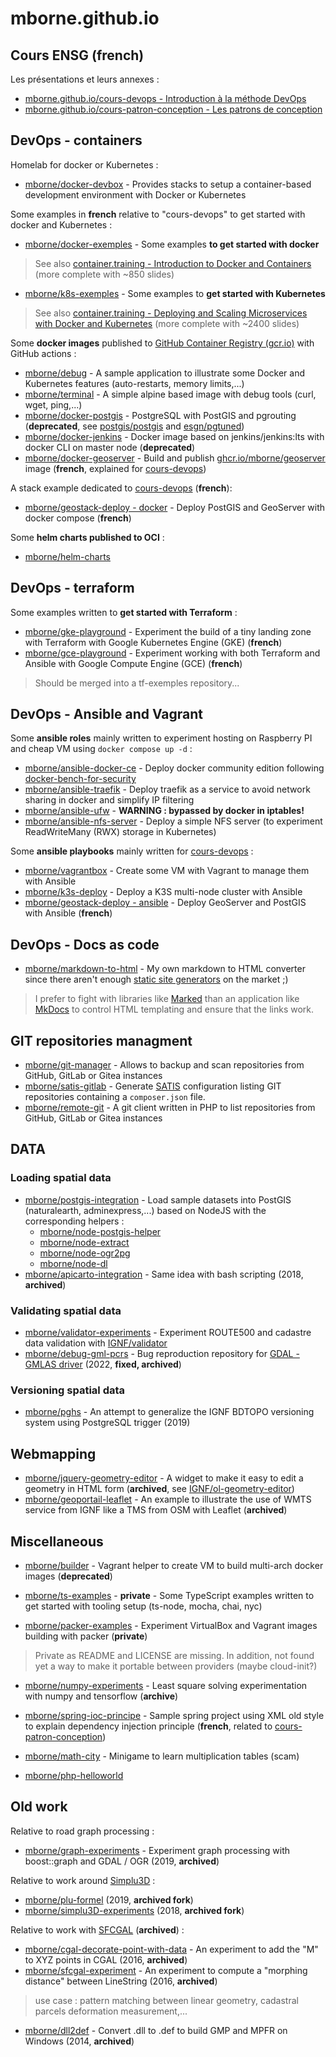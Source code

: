 # mborne.github.io

## Cours ENSG (french)

Les présentations et leurs annexes :

* [mborne.github.io/cours-devops - Introduction à la méthode DevOps](https://mborne.github.io/cours-devops/#1)
* [mborne.github.io/cours-patron-conception - Les patrons de conception](https://mborne.github.io/cours-patron-conception/#1)

## DevOps - containers

Homelab for docker or Kubernetes :

* [mborne/docker-devbox](https://github.com/mborne/docker-devbox) - Provides stacks to setup a container-based development environment with Docker or Kubernetes

Some examples in **french** relative to "cours-devops" to get started with docker and Kubernetes :

* [mborne/docker-exemples](https://github.com/mborne/docker-exemples?tab=readme-ov-file#readme) - Some examples **to get started with docker**

> See also [container.training - Introduction to Docker and Containers](https://container.training/intro-selfpaced.yml.html#1) (more complete with ~850 slides)

* [mborne/k8s-exemples](https://github.com/mborne/k8s-exemples) - Some examples to **get started with Kubernetes**

> See also [container.training - Deploying and Scaling Microservices with Docker and Kubernetes](https://container.training/kube-selfpaced.yml.html#1) (more complete with ~2400 slides)

Some **docker images** published to [GitHub Container Registry (gcr.io)](https://docs.github.com/en/packages/working-with-a-github-packages-registry/working-with-the-container-registry) with GitHub actions :

* [mborne/debug](https://github.com/mborne/debug) - A sample application to illustrate some Docker and Kubernetes features (auto-restarts, memory limits,...)
* [mborne/terminal](https://github.com/mborne/terminal) - A simple alpine based image with debug tools (curl, wget, ping,...)
* [mborne/docker-postgis](https://github.com/mborne/docker-postgis) - PostgreSQL with PostGIS and pgrouting (**deprecated**, see [postgis/postgis](https://hub.docker.com/r/postgis/postgis) and [esgn/pgtuned](https://github.com/esgn/pgtuned))
* [mborne/docker-jenkins](https://github.com/mborne/docker-jenkins) - Docker image based on jenkins/jenkins:lts with docker CLI on master node (**deprecated**)
* [mborne/docker-geoserver](https://github.com/mborne/docker-geoserver) - Build and publish [ghcr.io/mborne/geoserver](https://github.com/mborne/docker-geoserver/pkgs/container/geoserver) image (**french**, explained for [cours-devops](https://mborne.github.io/cours-devops/#1))

A stack example dedicated to [cours-devops](https://mborne.github.io/cours-devops/#1) (**french**):

* [mborne/geostack-deploy - docker](https://github.com/mborne/geostack-deploy/tree/master/docker) - Deploy PostGIS and GeoServer with docker compose (**french**)


Some **helm charts published to OCI** :

* [mborne/helm-charts](https://github.com/mborne/helm-charts)

## DevOps - terraform

Some examples written to **get started with Terraform** :

* [mborne/gke-playground](https://github.com/mborne/gke-playground) - Experiment the build of a tiny landing zone with Terraform with Google Kubernetes Engine (GKE) (**french**)
* [mborne/gce-playground](https://github.com/mborne/gce-playground) - Experiment working with both Terraform and Ansible with Google Compute Engine (GCE) (**french**)

> Should be merged into a tf-exemples repository...

## DevOps - Ansible and Vagrant

Some **ansible roles** mainly written to experiment hosting on Raspberry PI and cheap VM using `docker compose up -d` :

* [mborne/ansible-docker-ce](https://github.com/mborne/ansible-docker-ce) - Deploy docker community edition following [docker-bench-for-security](https://github.com/docker/docker-bench-security?tab=readme-ov-file#docker-bench-for-security)
* [mborne/ansible-traefik](https://github.com/mborne/ansible-traefik) - Deploy traefik as a service to avoid network sharing in docker and simplify IP filtering
* [mborne/ansible-ufw](https://github.com/mborne/ansible-ufw) - **WARNING : bypassed by docker in iptables!**
* [mborne/ansible-nfs-server](https://github.com/mborne/ansible-nfs-server) - Deploy a simple NFS server (to experiment ReadWriteMany (RWX) storage in Kubernetes)

Some **ansible playbooks** mainly written for [cours-devops](https://mborne.github.io/cours-devops) :

* [mborne/vagrantbox](https://github.com/mborne/vagrantbox) - Create some VM with Vagrant to manage them with Ansible
* [mborne/k3s-deploy](https://github.com/mborne/k3s-deploy) - Deploy a K3S multi-node cluster with Ansible
* [mborne/geostack-deploy - ansible](https://github.com/mborne/geostack-deploy/tree/master/ansible) - Deploy GeoServer and PostGIS with Ansible (**french**)

## DevOps - Docs as code

* [mborne/markdown-to-html](https://github.com/mborne/markdown-to-html) - My own markdown to HTML converter since there aren't enough [static site generators](https://jamstack.org/generators/) on the market ;)

> I prefer to fight with libraries like [Marked](https://github.com/markedjs/marked?tab=readme-ov-file#marked) than an application like [MkDocs](https://www.mkdocs.org/) to control HTML templating and ensure that the links work.

## GIT repositories managment

* [mborne/git-manager](https://github.com/mborne/git-manager) - Allows to backup and scan repositories from GitHub, GitLab or Gitea instances
* [mborne/satis-gitlab](https://github.com/mborne/satis-gitlab) - Generate [SATIS](https://github.com/composer/satis?tab=readme-ov-file#satis) configuration listing GIT repositories containing a `composer.json` file.
* [mborne/remote-git](https://github.com/mborne/remote-git) - A git client written in PHP to list repositories from GitHub, GitLab or Gitea instances

## DATA

### Loading spatial data

* [mborne/postgis-integration](https://github.com/mborne/postgis-integration) - Load sample datasets into PostGIS (naturalearth, adminexpress,...) based on NodeJS with the corresponding helpers :
  * [mborne/node-postgis-helper](https://github.com/mborne/node-postgis-helper)
  * [mborne/node-extract](https://github.com/mborne/node-extract)
  * [mborne/node-ogr2pg](https://github.com/mborne/node-ogr2pg)
  * [mborne/node-dl](https://github.com/mborne/node-dl)
* [mborne/apicarto-integration](https://github.com/mborne/apicarto-integration) - Same idea with bash scripting (2018, **archived**)

### Validating spatial data

* [mborne/validator-experiments](https://github.com/mborne/validator-experiments) - Experiment ROUTE500 and cadastre data validation with [IGNF/validator](https://github.com/IGNF/validator)
* [mborne/debug-gml-pcrs](https://github.com/mborne/debug-gml-pcrs) - Bug reproduction repository for [GDAL - GMLAS driver](https://gdal.org/drivers/vector/gmlas.html) (2022, **fixed, archived**)

### Versioning spatial data

* [mborne/pghs](https://github.com/mborne/pghs) - An attempt to generalize the IGNF BDTOPO versioning system using PostgreSQL trigger (2019)

## Webmapping

* [mborne/jquery-geometry-editor](https://github.com/mborne/jquery-geometry-editor) - A widget to make it easy to edit a geometry in HTML form (**archived**, see [IGNF/ol-geometry-editor](https://github.com/IGNF/ol-geometry-editor))
* [mborne/geoportail-leaflet](https://github.com/mborne/geoportail-leaflet) - An example to illustrate the use of WMTS service from IGNF like a TMS from OSM with Leaflet (**archived**)

## Miscellaneous

* [mborne/builder](https://github.com/mborne/builder) - Vagrant helper to create VM to build multi-arch docker images (**deprecated**)

* [mborne/ts-examples](https://github.com/mborne/ts-examples) - **private** - Some TypeScript examples written to get started with tooling setup (ts-node, mocha, chai, nyc)

* [mborne/packer-examples](https://github.com/mborne/packer-examples) - Experiment VirtualBox and Vagrant images building with packer (**private**)

> Private as README and LICENSE are missing. In addition, not found yet a way to make it portable between providers (maybe cloud-init?)

* [mborne/numpy-experiments](https://github.com/mborne/numpy-experiments) - Least square solving experimentation with numpy and tensorflow (**archive**)

* [mborne/spring-ioc-principe](https://github.com/mborne/spring-ioc-principe) - Sample spring project using XML old style to explain dependency injection principle (**french**, related to [cours-patron-conception](https://mborne.github.io/cours-patron-conception/#1))

* [mborne/math-city](https://github.com/mborne/math-city) - Minigame to learn multiplication tables (scam)
* [mborne/php-helloworld](https://github.com/mborne/php-helloworld)

## Old work

Relative to road graph processing :

* [mborne/graph-experiments](https://github.com/mborne/graph-experiments) - Experiment graph processing with boost::graph and GDAL / OGR (2019, **archived**)

Relative to work around [Simplu3D](https://github.com/Simplu3D) :

* [mborne/plu-formel](https://github.com/mborne/plu-formel) (2019, **archived fork**)
* [mborne/simplu3D-experiments](https://github.com/mborne/simplu3D-experiments) (2018, **archived fork**)

Relative to work with [SFCGAL](https://github.com/Oslandia/SFCGAL) (**archived**) :

* [mborne/cgal-decorate-point-with-data](https://github.com/mborne/cgal-decorate-point-with-data) - An experiment to add the "M" to XYZ points in CGAL (2016, **archived**)
* [mborne/sfcgal-experiment](https://github.com/mborne/sfcgal-experiment) - An experiment to compute a "morphing distance" between LineString (2016, **archived**)

> use case : pattern matching between linear geometry, cadastral parcels deformation measurement,...

* [mborne/dll2def](https://github.com/mborne/dll2def) - Convert .dll to .def to build GMP and MPFR on Windows (2014, **archived**)


